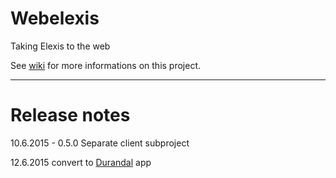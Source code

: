 Webelexis
=============

Taking Elexis to the web

See [wiki](http://github.com/rgwch/webelexis/wiki) for more informations on this project.

-----
Release notes
=============

10.6.2015 - 0.5.0
Separate client subproject

12.6.2015
convert to [Durandal](http://durandaljs.com) app
